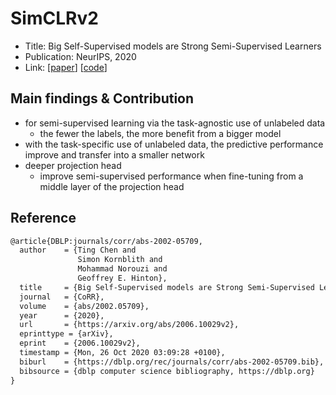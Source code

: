 # SimCLRv2
 
- Title: Big Self-Supervised models are Strong Semi-Supervised Learners
- Publication: NeurIPS, 2020
- Link: [[paper](https://arxiv.org/abs/2006.10029v2)] [[code](https://github.com/google-research/simclr)]

## Main findings & Contribution
- for semi-supervised learning via the task-agnostic use of unlabeled data
  -  the fewer the labels, the more benefit from a bigger model
- with the task-specific use of unlabeled data, the predictive performance improve and transfer into a smaller network
- deeper projection head
  -  improve semi-supervised performance when fine-tuning from a middle layer of the projection head


## Reference
```tex
@article{DBLP:journals/corr/abs-2002-05709,
  author    = {Ting Chen and
               Simon Kornblith and
               Mohammad Norouzi and
               Geoffrey E. Hinton},
  title     = {Big Self-Supervised models are Strong Semi-Supervised Learners},
  journal   = {CoRR},
  volume    = {abs/2002.05709},
  year      = {2020},
  url       = {https://arxiv.org/abs/2006.10029v2},
  eprinttype = {arXiv},
  eprint    = {2006.10029v2},
  timestamp = {Mon, 26 Oct 2020 03:09:28 +0100},
  biburl    = {https://dblp.org/rec/journals/corr/abs-2002-05709.bib},
  bibsource = {dblp computer science bibliography, https://dblp.org}
}
```
